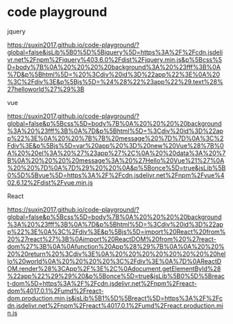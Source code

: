 # code playground

jquery

https://suxin2017.github.io/code-playground/?global=false&jsLib%5B0%5D%5Bjquery%5D=https%3A%2F%2Fcdn.jsdelivr.net%2Fnpm%2Fjquery%403.6.0%2Fdist%2Fjquery.min.js&p%5Bcss%5D=body%7B%0A%20%20%20%20background%3A%20%23fff%3B%0A%7D&p%5Bhtml%5D=%20%3Cdiv%20id%3D%22app%22%3E%0A%20%3C%2Fdiv%3E&p%5Bjs%5D=%24%28%22%23app%22%29.text%28%27helloworld%27%29%3B


vue

https://suxin2017.github.io/code-playground/?global=false&p%5Bcss%5D=body%7B%0A%20%20%20%20background%3A%20%23fff%3B%0A%7D&p%5Bhtml%5D=%3Cdiv%20id%3D%22app%22%3E%0A%20%20%7B%7B%20message%20%7D%7D%0A%3C%2Fdiv%3E&p%5Bjs%5D=var%20app%20%3D%20new%20Vue%28%7B%0A%20%20el%3A%20%27%23app%27%2C%0A%20%20data%3A%20%7B%0A%20%20%20%20message%3A%20%27Hello%20Vue%21%27%0A%20%20%7D%0A%7D%29%20%20%0A&p%5Bonce%5D=true&jsLib%5B0%5D%5Bvue%5D=https%3A%2F%2Fcdn.jsdelivr.net%2Fnpm%2Fvue%402.6.12%2Fdist%2Fvue.min.js


React 

https://suxin2017.github.io/code-playground/?global=false&p%5Bcss%5D=body%7B%0A%20%20%20%20background%3A%20%23fff%3B%0A%7D&p%5Bhtml%5D=%3Cdiv%20id%3D%22app%22%3E%0A%3C%2Fdiv%3E&p%5Bjs%5D=import%20React%20from%20%27react%27%3B%0Aimport%20ReactDOM%20from%20%27react-dom%27%3B%0A%0Afunction%20App%28%29%7B%0A%0A%20%20%20%20return%20%3Cdiv%3E%0A%20%20%20%20%20%20%20%20hello%20world%0A%20%20%20%20%3C%2Fdiv%3E%0A%7D%0AReactDOM.render%28%3CApp%2F%3E%2C%0Adocument.getElementById%28%22app%22%29%29%20&p%5Bonce%5D=true&jsLib%5B0%5D%5Breact-dom%5D=https%3A%2F%2Fcdn.jsdelivr.net%2Fnpm%2Freact-dom%4017.0.1%2Fumd%2Freact-dom.production.min.js&jsLib%5B1%5D%5Breact%5D=https%3A%2F%2Fcdn.jsdelivr.net%2Fnpm%2Freact%4017.0.1%2Fumd%2Freact.production.min.js